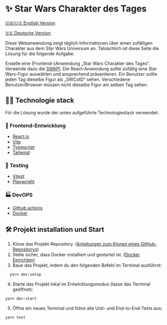 # ✨ Star Wars Charakter des Tages

[🇬🇧/🇺🇸 English Version](README.en.md)

[🇩🇪 Deutsche Version](README.md)

Diese Webanwendung zeigt täglich Informationen über einen zufälligen Charakter aus dem Star Wars Universum an.
Tatsächlich ist diese Seite die Lösung für die folgende Aufgabe.

Erstelle eine (Frontend-)Anwendung „Star Wars Charakter des Tages“. Verwende dazu die [SWAPI](https://swapi.dev/api/). Die React-Anwendung sollte zufällig eine Star Wars-Figur auswählen und ansprechend präsentieren. Ein Benutzer sollte jeden Tag dieselbe Figur als „SWCotD“ sehen. Verschiedene Benutzer/Browser müssen nicht dieselbe Figur am selben Tag sehen.


## 🧑‍💻 Technologie stack

Für die Lösung wurde der unten aufgeführte Technologiestack verwendet:

### 🎨 Frontend-Entwicklung
- [React.js](https://react.dev/learn)
- [Vite](https://vitejs.dev/guide/)
- [Typescript](https://www.typescriptlang.org/docs/)
- [Tailwind](https://tailwindcss.com/docs/installation)

### 🧪 Testing
- [Vitest](https://vitest.dev/guide/)
- [Playwright](https://playwright.dev/docs/intro)

### 🏭 DevOPS
- [Github actions](https://docs.github.com/en/actions/writing-workflows/quickstart)
- [Docker](https://www.docker.com/get-started/)

## 🛠️ Projekt installation und Start
1. Klone das Projekt-Repository. ([Anleitungen zum Klonen eines GitHub-Repositorys](https://docs.github.com/en/repositories/creating-and-managing-repositories/cloning-a-repository))
2. Stelle sicher, dass Docker installiert und gestartet ist. ([Docker Einrichten](https://www.docker.com/get-started/))
3. Baue das Projekt, indem du den folgenden Befehl im Terminal ausführst:
```bash
  yarn dev:setup
```
4. Starte das Projekt lokal im Entwicklungsmodus (lasse das Terminal geöffnet):
```bash
yarn dev:start
```
5. Öffne ein neues Terminal und führe alle Unit- und End-to-End-Tests aus:
```bash
yarn test
```
